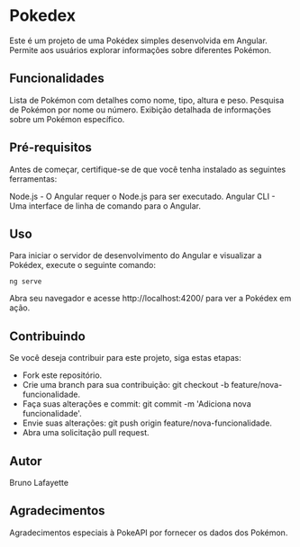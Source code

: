 # Pokedex
Este é um projeto de uma Pokédex simples desenvolvida em Angular. Permite aos usuários explorar informações sobre diferentes Pokémon.

## Funcionalidades

Lista de Pokémon com detalhes como nome, tipo, altura e peso.
Pesquisa de Pokémon por nome ou número.
Exibição detalhada de informações sobre um Pokémon específico.

## Pré-requisitos

Antes de começar, certifique-se de que você tenha instalado as seguintes ferramentas:

Node.js - O Angular requer o Node.js para ser executado.
Angular CLI - Uma interface de linha de comando para o Angular.

## Uso

Para iniciar o servidor de desenvolvimento do Angular e visualizar a Pokédex, execute o seguinte comando:

```
ng serve
```
Abra seu navegador e acesse http://localhost:4200/ para ver a Pokédex em ação.

## Contribuindo

Se você deseja contribuir para este projeto, siga estas etapas:

- Fork este repositório.
- Crie uma branch para sua contribuição: git checkout -b feature/nova-funcionalidade.
- Faça suas alterações e commit: git commit -m 'Adiciona nova funcionalidade'.
- Envie suas alterações: git push origin feature/nova-funcionalidade.
- Abra uma solicitação pull request.

## Autor

Bruno Lafayette

## Agradecimentos

Agradecimentos especiais à PokeAPI por fornecer os dados dos Pokémon.

